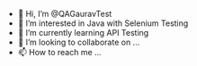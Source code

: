 - 👋 Hi, I’m @QAGauravTest
- 👀 I’m interested in Java with Selenium Testing
- 🌱 I’m currently learning API Testing
- 💞️ I’m looking to collaborate on ...
- 📫 How to reach me ...

<!---
QAGauravTest/QAGauravTest is a ✨ special ✨ repository because its `README.md` (this file) appears on your GitHub profile.
You can click the Preview link to take a look at your changes.
--->
